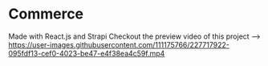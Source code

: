 # Commerce
Made with React.js and Strapi
Checkout the preview video of this project --> https://user-images.githubusercontent.com/111175766/227717922-095fdf13-cef0-4023-be47-e4f38ea4c59f.mp4
